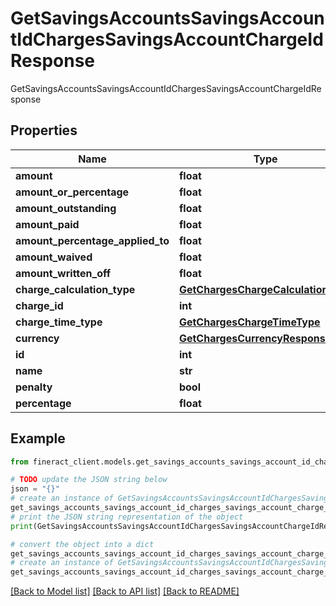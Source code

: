 # GetSavingsAccountsSavingsAccountIdChargesSavingsAccountChargeIdResponse

GetSavingsAccountsSavingsAccountIdChargesSavingsAccountChargeIdResponse

## Properties

Name | Type | Description | Notes
------------ | ------------- | ------------- | -------------
**amount** | **float** |  | [optional] 
**amount_or_percentage** | **float** |  | [optional] 
**amount_outstanding** | **float** |  | [optional] 
**amount_paid** | **float** |  | [optional] 
**amount_percentage_applied_to** | **float** |  | [optional] 
**amount_waived** | **float** |  | [optional] 
**amount_written_off** | **float** |  | [optional] 
**charge_calculation_type** | [**GetChargesChargeCalculationType**](GetChargesChargeCalculationType.md) |  | [optional] 
**charge_id** | **int** |  | [optional] 
**charge_time_type** | [**GetChargesChargeTimeType**](GetChargesChargeTimeType.md) |  | [optional] 
**currency** | [**GetChargesCurrencyResponse**](GetChargesCurrencyResponse.md) |  | [optional] 
**id** | **int** |  | [optional] 
**name** | **str** |  | [optional] 
**penalty** | **bool** |  | [optional] 
**percentage** | **float** |  | [optional] 

## Example

```python
from fineract_client.models.get_savings_accounts_savings_account_id_charges_savings_account_charge_id_response import GetSavingsAccountsSavingsAccountIdChargesSavingsAccountChargeIdResponse

# TODO update the JSON string below
json = "{}"
# create an instance of GetSavingsAccountsSavingsAccountIdChargesSavingsAccountChargeIdResponse from a JSON string
get_savings_accounts_savings_account_id_charges_savings_account_charge_id_response_instance = GetSavingsAccountsSavingsAccountIdChargesSavingsAccountChargeIdResponse.from_json(json)
# print the JSON string representation of the object
print(GetSavingsAccountsSavingsAccountIdChargesSavingsAccountChargeIdResponse.to_json())

# convert the object into a dict
get_savings_accounts_savings_account_id_charges_savings_account_charge_id_response_dict = get_savings_accounts_savings_account_id_charges_savings_account_charge_id_response_instance.to_dict()
# create an instance of GetSavingsAccountsSavingsAccountIdChargesSavingsAccountChargeIdResponse from a dict
get_savings_accounts_savings_account_id_charges_savings_account_charge_id_response_from_dict = GetSavingsAccountsSavingsAccountIdChargesSavingsAccountChargeIdResponse.from_dict(get_savings_accounts_savings_account_id_charges_savings_account_charge_id_response_dict)
```
[[Back to Model list]](../README.md#documentation-for-models) [[Back to API list]](../README.md#documentation-for-api-endpoints) [[Back to README]](../README.md)



